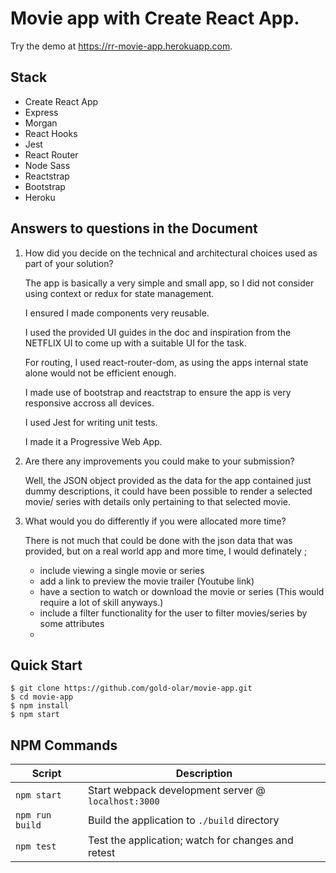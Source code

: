 # Movie app with Create React App.

Try the demo at https://rr-movie-app.herokuapp.com.

## Stack

- Create React App
- Express
- Morgan
- React Hooks
- Jest
- React Router
- Node Sass 
- Reactstrap 
- Bootstrap 
- Heroku


## Answers to questions in the Document

1. How did you decide on the technical and architectural choices used as part of your solution?
    
    The app is basically a very simple and small app, so I did not consider using context or redux for state management. 

    I ensured I made components very reusable.

    I used the provided UI guides in the doc and inspiration from the NETFLIX UI to come up with a suitable UI for the task.

    For routing, I used react-router-dom, as using the apps internal state alone would not be efficient enough.

    I made use of bootstrap and reactstrap to ensure the app is very responsive accross all devices.

    I used Jest for writing unit tests.

    I made it a Progressive Web App.



2. Are there any improvements you could make to your submission?

    Well, the JSON object provided as the data for the app contained just dummy descriptions, it could have been possible to render a selected movie/ series with details only pertaining to that selected movie.



3. What would you do differently if you were allocated more time?

   There is not much that could be done with the json data that was provided, but on a real world app and more time, I would definately ;
   * include viewing a single movie or series
   * add a link to preview the movie trailer (Youtube link)
   * have a section to watch or download the movie or series (This would require a lot of skill anyways.)
   * include a filter functionality for the user to filter movies/series by some attributes
   * 

## Quick Start 

```shell
$ git clone https://github.com/gold-olar/movie-app.git
$ cd movie-app
$ npm install
$ npm start
```

## NPM Commands

| Script          | Description                                         |
| --------------- | --------------------------------------------------- |
| `npm start`     | Start webpack development server @ `localhost:3000` |
| `npm run build` | Build the application to `./build` directory        |
| `npm test`      | Test the application; watch for changes and retest  |
